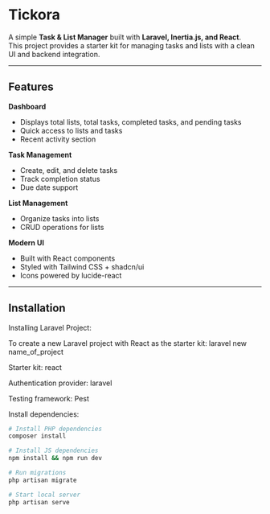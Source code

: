 # Tickora

A simple **Task & List Manager** built with **Laravel, Inertia.js, and React**.  
This project provides a starter kit for managing tasks and lists with a clean UI and backend integration.

---

##  Features

 **Dashboard**
  - Displays total lists, total tasks, completed tasks, and pending tasks
  - Quick access to lists and tasks
  - Recent activity section

 **Task Management**
  - Create, edit, and delete tasks
  - Track completion status
  - Due date support

 **List Management**
  - Organize tasks into lists
  - CRUD operations for lists

 **Modern UI**
  - Built with React components
  - Styled with Tailwind CSS + shadcn/ui
  - Icons powered by lucide-react

---

##  Installation

Installing Laravel Project:

To create a new Laravel project with React as the starter kit:
laravel new name_of_project

Starter kit: react

Authentication provider: laravel

Testing framework: Pest

Install dependencies:

```bash
# Install PHP dependencies
composer install

# Install JS dependencies
npm install && npm run dev

# Run migrations
php artisan migrate

# Start local server
php artisan serve
